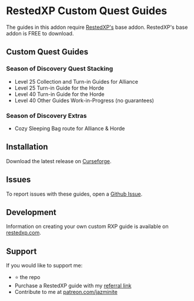 # RestedXP Custom Quest Guides
The guides in this addon require [RestedXP's][1] base addon. RestedXP's base addon is FREE to download.

## Custom Quest Guides

### Season of Discovery Quest Stacking

- Level 25 Collection and Turn-in Guides for Alliance
- Level 25 Turn-in Guide for the Horde
- Level 40 Turn-in Guide for the Horde
- Level 40 Other Guides Work-in-Progress (no guarantees)

### Season of Discovery Extras
- Cozy Sleeping Bag route for Alliance & Horde

## Installation
Download the latest release on [Curseforge][2].

## Issues
To report issues with these guides, open a [Github Issue][4].

## Development
Information on creating your own custom RXP guide is available on [restedxp.com][5].

## Support
If you would like to support me:
- ⭐ the repo
- Purchase a RestedXP guide with my [referral link][1]
- Contribute to me at [patreon.com/jazminite][6]


[1]: https://www.restedxp.com/ref/jazminite
[2]: https://www.curseforge.com/wow/addons/rxp-quest-guides
[4]: https://github.com/jazminite/RXPGuides_Quests/issues/new/choose
[5]: https://www.restedxp.com/custom-guides
[6]: https://www.patreon.com/jazminite